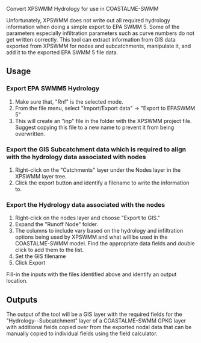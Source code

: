 Convert XPSWMM Hydrology for use in COASTALME-SWMM

Unfortunately, XPSWMM does not write out all required hydrology information when doing a simple export to EPA SWMM 5. Some of the parameters especially infiltration parameters such as curve numbers do not get written correctly. This tool can extract information from GIS data exported from XPSWMM for nodes and subcatchments, manipulate it, and add it to the exported EPA SWMM 5 file data. 

## Usage

### Export EPA SWMM5 Hydrology

1. Make sure that, "Rnf" is the selected mode.
2. From the file menu, select "Import/Export data" -> "Export to EPASWMM 5"
3. This will create an "inp" file in the folder with the XPSWMM project file. Suggest copying this file to a new name to prevent it from being overwritten.

### Export the GIS Subcatchment data which is required to align with the hydrology data associated with nodes

1. Right-click on the "Catchments" layer under the Nodes layer in the XPSWMM layer tree.
2. Click the export button and identify a filename to write the information to.

### Export the Hydrology data associated with the nodes

1. Right-click on the nodes layer and choose "Export to GIS."
2. Expand the "Runoff Node" folder.
3. The columns to include vary based on the hydrology and infiltration options being used by XPSWMM and what will be used in the COASTALME-SWMM model. Find the appropriate data fields and double click to add them to the list.  
4. Set the GIS filename
5. Click Export

Fill-in the inputs with the files identified above and identify an output location.

## Outputs
The output of the tool will be a GIS layer with the required fields for the "Hydrology--Subcatchment" layer of a COASTALME-SWMM GPKG layer with additional fields copied over from the exported nodal data that can be manually copied to individual fields using the field calculator.


